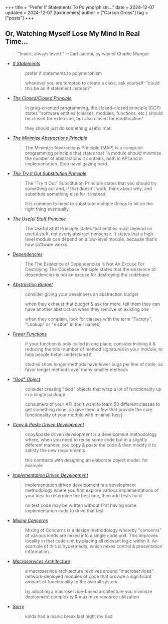 +++
title = "Prefer If Statements To Polymorphism..."
date = 2024-12-07
updated = 2024-12-07
[taxonomies]
author = ["Carson Gross"]
tag = ["posts"]
+++

## Or, Watching Myself Lose My Mind In Real Time...

> "Invert, always invert." --Carl Jacobi, by way of Charlie Munger

* *[If Statements](https://x.com/htmx_org/status/1843804410377535533)*
  > prefer if statements to polymorphism 
  > 
  > whenever you are tempted to create a class, ask yourself: "could this be an if statement instead?"
* *[The Closed/Closed Principle](https://x.com/htmx_org/status/1843805753007845474)*
  > In grug-oriented programming, the closed–closed principle (CCP) states "software entities (classes, modules, functions, etc.) should be closed for extension, but also closed for modification"
  > 
  > they should just do something useful man 
* *[The Minimize Abstractions Principle](https://x.com/htmx_org/status/1843806270559793475)*
  > The Minimize Abstractions Principle (MAP) is a computer programming principle that states that "a module should 
  > minimize the number of abstractions it contains, both in API and in implementation.  Stop navel gazing nerd. 
* *[The Try It Out Substitution Principle](https://x.com/htmx_org/status/1843807054970139139)*
  > The "Try It Out" Substitution Principle states that you should try something out and, if that doesn't work, think about why, and substitute something else for it instead. 
  > 
  > It is common to need to substitute multiple things to hit on the right thing eventually. 
* *[The Useful Stuff Principle](https://x.com/htmx_org/status/1843807769557909528)*
  > The Useful Stuff Principle states that entities must depend on useful stuff, not overly abstract nonsense. It states that  a high-level module can depend on a low-level module, because that's how software works.
* *[Dependencies](https://x.com/htmx_org/status/1843808113230860419)*
  > The The Existence of Dependencies Is Not An Excuse For Destroying The Codebase Principle states that the existence of dependencies is not an excuse for destroying the codebase
* *[Abstraction Budget](https://x.com/htmx_org/status/1843821830207099007)*
  > consider giving your developers an abstraction budget
  >
  > when they exhaust that budget & ask for more, tell them they can have another abstraction when they remove an existing one
  >
  > when they complain, look for classes with the term "Factory",  "Lookup" or "Visitor" in their names]
* *[Fewer Functions](https://x.com/htmx_org/status/1843822378352291914)*
  > if your function is only called in one place, consider inlining it & reducing the total number of method signatures in your module, to help people better understand it
  > 
  > studies show longer methods have fewer bugs per line of code, so favor longer methods over many smaller methods
* *["God" Object](https://x.com/htmx_org/status/1843823231771521367)*
  > consider creating "God" objects that wrap a lot of functionality up in a single package
  >
  > consumers of your API don't want to learn 50 different classes to get something done, so give them a few that provide the core functionality of your module with minimal fuss]
* *[Copy & Paste Driven Development](https://x.com/htmx_org/status/1843827082687852706)*
  > copy&paste driven development is a development methodology where, when you need to reuse some code but in a slightly different manner, you copy & paste the code & then modify it to satisfy the new requirements
  > 
  > this contrasts with designing an elaborate object model, for example
* *[Implementation Driven Development](https://x.com/htmx_org/status/1843828023747063866)*
  > implementation driven development is a development methodology where you first explore various implementations of your idea to determine the best one, then add tests for it
  > 
  > no test code may be written without first having some implementation code to drive that test
* *[Mixing Concerns](https://x.com/htmx_org/status/1843830823113634132)*
  > Mixing of Concerns is a design methodology whereby "concerns" of various kinds are mixed into a single code unit.  This improves locality in that code unit by placing all relevant logic within it.  An example of this is hypermedia, which mixes control & presentation information.
* *[Macroservices Architecture](https://x.com/htmx_org/status/1843831529300267103)*
  > a macroservice architecture revolves around "macroservices": network-deployed modules of code that provide a significant amount of functionality to the overall system
  > 
  > by adopting a macroservice-based architecture you minimize deployment complexity & maximize resource utilization
* *[Sorry](https://x.com/htmx_org/status/1844005320223539524)*
  > kinda had a manic break last night my bad
